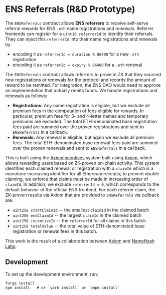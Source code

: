 # ENS Referrals (R&D Prototype)

The `ENSReferrals` contract allows **ENS referrers** to receive self-serve referral rewards for ENS `.eth` name registrations and renewals. Referrer frontends can register for a `uint16 referrerId` to identify their referrals. They can inject this `referrerId` into their name registrations and renewals by:

- encoding it as `referrerId = duration % 86400` for a new `.eth` registration
- encoding it as `referrerId = expiry % 86400` for a `.eth` renewal

The `ENSReferrals` contract allows referrers to prove in ZK that they sourced new registrations or renewals for the protocol and records the amount of reward to be remitted. For integration, the ENS DAO would need to approve an implementation that actually remits funds. We handle registrations and renewals as follows:

- **Registrations:** Any name registration is eligible, but we exclude all premium fees in the computation of fees eligible for rewards. In particular, premium fees for 3- and 4-letter names and temporary premiums are excluded. The total ETH-denominated base registration fees paid are summed over the proven registrations and sent to `ENSReferrals` in a callback.
- **Renewals:** Any renewal is eligible, but again we exclude all premium fees. The total ETH-denominated base renewal fees paid are summed over the proven renewals and sent to `ENSReferrals` in a callback.

This is built using the [AxiomIncentives](https://github.com/axiom-crypto/axiom-incentives) system built using [Axiom](https://axiom.xyz), which allows rewarding users based on ZK-proven on-chain activity. This system identifies each claimed renewal or registration with a `claimId` which is a monotone increasing identifier for all Ethereum receipts; to prevent double claiming, we enforce that claims must be made in increasing order of `claimId`. In addition, we exclude `referrerId = 0`, which corresponds to the default behavior of the official ENS frontend. For each referrer claim, the ZK-proven results via Axiom that are provided to `ENSReferrals` via callback are:

- `uint256 startClaimId` -- the smallest `claimId` in the claimed batch
- `uint256 endClaimId` -- the largest `claimId` in the claimed batch
- `uint256 incentiveId` -- the `referrerId` for all claims in this batch
- `uint256 totalValue` -- the total value of ETH-denominated base registration or renewal fees in this batch.

This work is the result of a collaboration between [Axiom](https://axiom.xyz/) and [NameHash Labs](https://namehashlabs.org/).

## Development

To set up the development environment, run:

```
forge install
npm install   # or `yarn install` or `pnpm install`
```
